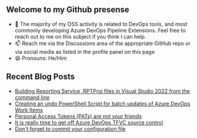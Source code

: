 ## Welcome to my Github presense

- 💬 The majority of my OSS activity is related to DevOps tools, and most commonly developing Azure DevOps Pipeline Extensions. Feel free to reach out to me on this subject if you think I can help.
- 📫 Reach me via the Discussions area of the appropriate GitHub repo or via social media as listed in the profile panel on this page
- 😄 Pronouns: He/Him

## Recent Blog Posts
<!-- BLOG-POST-LIST:START -->
- [Building Reporting Service .RPTProj files in Visual Studio 2022 from the command line](https://blog.richardfennell.net/posts/building-reporting-service-rptproj-files-on-vs2022/)
- [Creating an undo PowerShell Script for batch updates of Azure DevOps Work Items](https://blog.richardfennell.net/posts/creating-an-undo-script-for-azure-devops-workitems/)
- [Personal Access Tokens &lpar;PATs&rpar; are not your friends](https://blog.richardfennell.net/posts/pats-are-not-your-friends/)
- [It is really time to get off Azure DevOps TFVC source control](https://blog.richardfennell.net/posts/it-is-really-time-to-get-off-tfvc/)
- [Don&#39;t forget to commit your configuration file](https://blog.richardfennell.net/posts/dont-forget-to-commit-your-configuration-file/)
<!-- BLOG-POST-LIST:END -->


<!--
**rfennell/rfennell** is a ✨ _special_ ✨ repository because its `README.md` (this file) appears on your GitHub profile.

Here are some ideas to get you started:

- 🔭 I’m currently working on ...
- 🌱 I’m currently learning ...
- 👯 I’m looking to collaborate on ...
- 🤔 I’m looking for help with ...
- 💬 Ask me about ...
- 📫 How to reach me: ...
- 😄 Pronouns: ...
- ⚡ Fun fact: ...
-->

